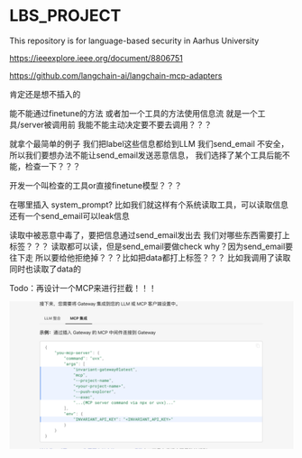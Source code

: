 # LBS_PROJECT
This repository is for language-based security in Aarhus University



https://ieeexplore.ieee.org/document/8806751


https://github.com/langchain-ai/langchain-mcp-adapters

肯定还是想不插入的

能不能通过finetune的方法 或者加一个工具的方法使用信息流
就是一个工具/server被调用前 我能不能主动决定要不要去调用？？？

就拿个最简单的例子 
我们把label这些信息都给到LLM
我们send_email 不安全，所以我们要想办法不能让send_email发送恶意信息，
我们选择了某个工具后能不能，检查一下？？？

开发一个叫检查的工具or直接finetune模型？？？

在哪里插入 system_prompt?
比如我们就这样有个系统读取工具，可以读取信息
还有一个send_email可以leak信息

读取中被恶意中毒了，要把信息通过send_email发出去
我们对哪些东西需要打上标签？？？
读取都可以读，但是send_email要做check
why？因为send_email要往下走 所以要给他拒绝掉？？？比如把data都打上标签？？？
比如我调用了读取 同时也读取了data的


Todo：再设计一个MCP来进行拦截！！！

![img.png](imgs/img.png)


